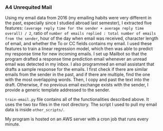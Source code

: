 ### A4 Unrequited Mail 

Using my email data from 2016 (my emailing habits were very different in the past, especially since I studied abroad last semester), I extracted five features: `(average reply time for the sender + average reply time overall) / 2`, ratio of `number of emails replied : total number of emails from the sender`, hour of the day when email was received, character length of email, and whether the To or CC fields contains my email. I used these features to train a linear regression model, which then was able to predict my response time for new incoming emails. I set up Mailbot so that the program drafted a response time prediction email whenever an unread email was detected in my inbox. I also programmed an email assistant that drafts a sample response for the emails. I first check if there are similar emails from the sender in the past, and if there are multiple, find the one with the most overlapping words. Then, I copy and past the text into the draft. Otherwise, if no previous email exchange exists with the sender, I provide a generic template addressed to the sender.

`train-email.py` file contains all of the functionalities described above. It uses the two tsv files in the root directory. The script I used to pull my email data is inside `other_scripts/`.

My program is hosted on an AWS server with a cron job that runs every minute.
